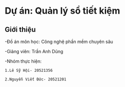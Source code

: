 # Dự án: Quản lý sổ tiết kiệm

## Giới thiệu

-Đồ án môn học: Công nghệ phần mềm chuyên sâu

-Giảng viên: Trần Anh Dũng

-Nhóm thực hiện:

    1.Lê Sỹ Hội- 20521356
  
    2.Nguyễn Viết Đức- 20521201
  
